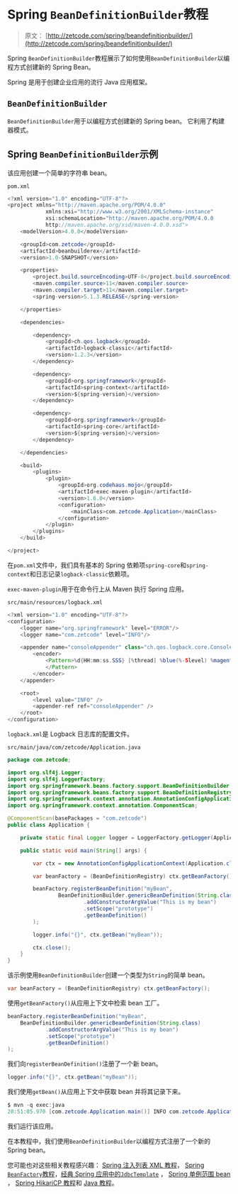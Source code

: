 # Spring `BeanDefinitionBuilder`教程

> 原文： [http://zetcode.com/spring/beandefinitionbuilder/](http://zetcode.com/spring/beandefinitionbuilder/)

Spring `BeanDefinitionBuilder`教程展示了如何使用`BeanDefinitionBuilder`以编程方式创建新的 Spring Bean。

Spring 是用于创建企业应用的流行 Java 应用框架。

## `BeanDefinitionBuilder`

`BeanDefinitionBuilder`用于以编程方式创建新的 Spring bean。 它利用了构建器模式。

## Spring `BeanDefinitionBuilder`示例

该应用创建一个简单的字符串 bean。

`pom.xml`

```java
<?xml version="1.0" encoding="UTF-8"?>
<project xmlns="http://maven.apache.org/POM/4.0.0"
            xmlns:xsi="http://www.w3.org/2001/XMLSchema-instance"
            xsi:schemaLocation="http://maven.apache.org/POM/4.0.0
            http://maven.apache.org/xsd/maven-4.0.0.xsd">
    <modelVersion>4.0.0</modelVersion>

    <groupId>com.zetcode</groupId>
    <artifactId>beanbuilderex</artifactId>
    <version>1.0-SNAPSHOT</version>

    <properties>
        <project.build.sourceEncoding>UTF-8</project.build.sourceEncoding>
        <maven.compiler.source>11</maven.compiler.source>
        <maven.compiler.target>11</maven.compiler.target>
        <spring-version>5.1.3.RELEASE</spring-version>

    </properties>

    <dependencies>

        <dependency>
            <groupId>ch.qos.logback</groupId>
            <artifactId>logback-classic</artifactId>
            <version>1.2.3</version>
        </dependency>

        <dependency>
            <groupId>org.springframework</groupId>
            <artifactId>spring-context</artifactId>
            <version>${spring-version}</version>
        </dependency>

        <dependency>
            <groupId>org.springframework</groupId>
            <artifactId>spring-core</artifactId>
            <version>${spring-version}</version>
        </dependency>

    </dependencies>

    <build>
        <plugins>
            <plugin>
                <groupId>org.codehaus.mojo</groupId>
                <artifactId>exec-maven-plugin</artifactId>
                <version>1.6.0</version>
                <configuration>
                    <mainClass>com.zetcode.Application</mainClass>
                </configuration>
            </plugin>
        </plugins>
    </build>

</project>

```

在`pom.xml`文件中，我们具有基本的 Spring 依赖项`spring-core`和`spring-context`和日志记录`logback-classic`依赖项。

`exec-maven-plugin`用于在命令行上从 Maven 执行 Spring 应用。

`src/main/resources/logback.xml`

```java
<?xml version="1.0" encoding="UTF-8"?>
<configuration>
    <logger name="org.springframework" level="ERROR"/>
    <logger name="com.zetcode" level="INFO"/>

    <appender name="consoleAppender" class="ch.qos.logback.core.ConsoleAppender">
        <encoder>
            <Pattern>%d{HH:mm:ss.SSS} [%thread] %blue(%-5level) %magenta(%logger{36}) - %msg %n
            </Pattern>
        </encoder>
    </appender>

    <root>
        <level value="INFO" />
        <appender-ref ref="consoleAppender" />
    </root>
</configuration>

```

`logback.xml`是 Logback 日志库的配置文件。

`src/main/java/com/zetcode/Application.java`

```java
package com.zetcode;

import org.slf4j.Logger;
import org.slf4j.LoggerFactory;
import org.springframework.beans.factory.support.BeanDefinitionBuilder;
import org.springframework.beans.factory.support.BeanDefinitionRegistry;
import org.springframework.context.annotation.AnnotationConfigApplicationContext;
import org.springframework.context.annotation.ComponentScan;

@ComponentScan(basePackages = "com.zetcode")
public class Application {

    private static final Logger logger = LoggerFactory.getLogger(Application.class);

    public static void main(String[] args) {

        var ctx = new AnnotationConfigApplicationContext(Application.class);

        var beanFactory = (BeanDefinitionRegistry) ctx.getBeanFactory();

        beanFactory.registerBeanDefinition("myBean",
                BeanDefinitionBuilder.genericBeanDefinition(String.class)
                        .addConstructorArgValue("This is my bean")
                        .setScope("prototype")
                        .getBeanDefinition()
        );

        logger.info("{}", ctx.getBean("myBean"));

        ctx.close();
    }
}

```

该示例使用`BeanDefinitionBuilder`创建一个类型为`String`的简单 bean。

```java
var beanFactory = (BeanDefinitionRegistry) ctx.getBeanFactory();

```

使用`getBeanFactory()`从应用上下文中检索 bean 工厂。

```java
beanFactory.registerBeanDefinition("myBean",
    BeanDefinitionBuilder.genericBeanDefinition(String.class)
            .addConstructorArgValue("This is my bean")
            .setScope("prototype")
            .getBeanDefinition()
);

```

我们向`registerBeanDefinition()`注册了一个新 bean。

```java
logger.info("{}", ctx.getBean("myBean"));

```

我们使用`getBean()`从应用上下文中获取 bean 并将其记录下来。

```java
$ mvn -q exec:java
20:51:05.970 [com.zetcode.Application.main()] INFO com.zetcode.Application - This is my bean    

```

我们运行该应用。

在本教程中，我们使用`BeanDefinitionBuilder`以编程方式注册了一个新的 Spring bean。

您可能也对这些相关教程感兴趣： [Spring 注入列表 XML 教程](/spring/injectlistxml/)， [Spring `BeanFactory`教程](/spring/beanfactory/)，[经典 Spring 应用中的`JdbcTemplate`](/articles/springjdbctemplate/) ， [Spring 单例范围 bean](/spring/singletonscope/) ， [Spring HikariCP 教程](/articles/springhikaricp/)和 [Java 教程](/lang/java/)。